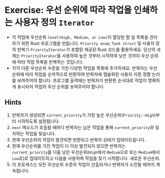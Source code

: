 # Exercise: 우선 순위에 따라 작업을 인쇄하는 사용자 정의 `Iterator`

- 각 작업에 우선순위 `level(High, Medium, or Low)`이 할당된 할 일 목록을 관리하기 위한 Rust 프로그램을 만듭니다. `Priority enum`, `Task struct` 및 사용자 정의 반복기 `PriorityIterator`가 포함된 제공된 Rust 코드를 활용하세요. 당신의 과제는 `PriorityIterator`를 사용하여 높은 것부터 시작하여 낮은 것까지 우선 순위에 따라 작업 목록을 반복하는 것입니다.
- 각각 다른 우선순위 수준을 가진 다양한 작업을 목록에 추가하세요. 반복자는 우선순위에 따라 작업을 순차적으로 반환하여 반복자에 캡슐화된 사용자 지정 정렬 논리를 보여주어야 합니다. 프로그램 출력에는 반복자가 반환한 순서대로 작업이 명확하게 표시되어 작업의 우선 순위를 보여주어야 합니다.


## Hints

1. 반복자가 생성되면 `current_priority`가 가장 높은 우선순위(`Priority::High`)부터 시작하도록 설정됩니다.
2. `next` 메소드가 호출될 때마다 반복자는 남은 작업을 통해 `current_priority`와 일치하는 작업을 찾습니다.
3. 현재 우선순위의 작업이 발견되면 반환되고 반복자 상태가 업데이트됩니다.
4. 현재 우선순위를 가진 작업이 더 이상 발견되지 않으면 반복자는 `current_priority`를 다음 낮은 우선순위(`High`에서 `Medium`으로 또는 `Medium`에서 `Low`로)로 업데이트하고 다음을 사용하여 작업을 찾기 시작합니다. 새로운 우선순위.
5. 이 프로세스는 모든 우선순위 수준의 작업이 산출되거나 반복자가 소진될 때까지 계속됩니다.